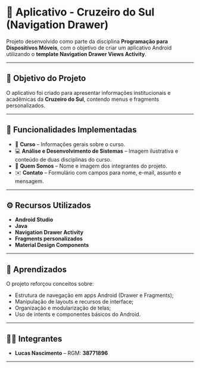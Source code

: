 # 📱 Aplicativo - Cruzeiro do Sul (Navigation Drawer)

Projeto desenvolvido como parte da disciplina **Programação para Dispositivos Móveis**, com o objetivo de criar um aplicativo Android utilizando o **template Navigation Drawer Views Activity**.

---

## 🎯 Objetivo do Projeto

O aplicativo foi criado para apresentar informações institucionais e acadêmicas da **Cruzeiro do Sul**, contendo menus e fragments personalizados.

---

## 🧩 Funcionalidades Implementadas

- 🏫 **Curso** – Informações gerais sobre o curso.  
- 💻 **Análise e Desenvolvimento de Sistemas** – Imagem ilustrativa e conteúdo de duas disciplinas do curso.  
- 👥 **Quem Somos** – Nome e imagem dos integrantes do projeto.  
- ✉️ **Contato** – Formulário com campos para nome, e-mail, assunto e mensagem.

---

## ⚙️ Recursos Utilizados

- **Android Studio**  
- **Java**  
- **Navigation Drawer Activity**  
- **Fragments personalizados**  
- **Material Design Components**

---

## 🧠 Aprendizados

O projeto reforçou conceitos sobre:

- Estrutura de navegação em apps Android (Drawer e Fragments);  
- Manipulação de layouts e recursos de interface;  
- Organização e modularização de telas;  
- Uso de intents e componentes básicos do Android.

---

## 👨‍💻 Integrantes

- **Lucas Nascimento** – RGM: **38771896**

---
